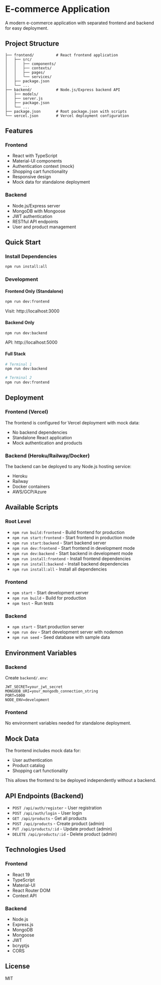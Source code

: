 # E-commerce Application

A modern e-commerce application with separated frontend and backend for easy deployment.

## Project Structure

```
├── frontend/          # React frontend application
│   ├── src/
│   │   ├── components/
│   │   ├── contexts/
│   │   ├── pages/
│   │   └── services/
│   ├── package.json
│   └── ...
├── backend/           # Node.js/Express backend API
│   ├── models/
│   ├── server.js
│   ├── package.json
│   └── ...
├── package.json       # Root package.json with scripts
└── vercel.json        # Vercel deployment configuration
```

## Features

### Frontend
- React with TypeScript
- Material-UI components
- Authentication context (mock)
- Shopping cart functionality
- Responsive design
- Mock data for standalone deployment

### Backend
- Node.js/Express server
- MongoDB with Mongoose
- JWT authentication
- RESTful API endpoints
- User and product management

## Quick Start

### Install Dependencies
```bash
npm run install:all
```

### Development

#### Frontend Only (Standalone)
```bash
npm run dev:frontend
```
Visit: http://localhost:3000

#### Backend Only
```bash
npm run dev:backend
```
API: http://localhost:5000

#### Full Stack
```bash
# Terminal 1
npm run dev:backend

# Terminal 2
npm run dev:frontend
```

## Deployment

### Frontend (Vercel)
The frontend is configured for Vercel deployment with mock data:
- No backend dependencies
- Standalone React application
- Mock authentication and products

### Backend (Heroku/Railway/Docker)
The backend can be deployed to any Node.js hosting service:
- Heroku
- Railway
- Docker containers
- AWS/GCP/Azure

## Available Scripts

### Root Level
- `npm run build:frontend` - Build frontend for production
- `npm run start:frontend` - Start frontend in production mode
- `npm run start:backend` - Start backend server
- `npm run dev:frontend` - Start frontend in development mode
- `npm run dev:backend` - Start backend in development mode
- `npm run install:frontend` - Install frontend dependencies
- `npm run install:backend` - Install backend dependencies
- `npm run install:all` - Install all dependencies

### Frontend
- `npm start` - Start development server
- `npm run build` - Build for production
- `npm test` - Run tests

### Backend
- `npm start` - Start production server
- `npm run dev` - Start development server with nodemon
- `npm run seed` - Seed database with sample data

## Environment Variables

### Backend
Create `backend/.env`:
```
JWT_SECRET=your_jwt_secret
MONGODB_URI=your_mongodb_connection_string
PORT=5000
NODE_ENV=development
```

### Frontend
No environment variables needed for standalone deployment.

## Mock Data

The frontend includes mock data for:
- User authentication
- Product catalog
- Shopping cart functionality

This allows the frontend to be deployed independently without a backend.

## API Endpoints (Backend)

- `POST /api/auth/register` - User registration
- `POST /api/auth/login` - User login
- `GET /api/products` - Get all products
- `POST /api/products` - Create product (admin)
- `PUT /api/products/:id` - Update product (admin)
- `DELETE /api/products/:id` - Delete product (admin)

## Technologies Used

### Frontend
- React 19
- TypeScript
- Material-UI
- React Router DOM
- Context API

### Backend
- Node.js
- Express.js
- MongoDB
- Mongoose
- JWT
- bcryptjs
- CORS

## License

MIT